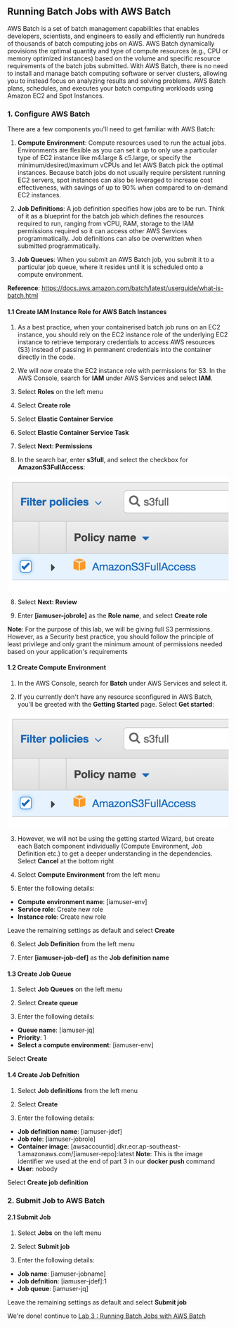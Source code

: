 ## Running Batch Jobs with AWS Batch

AWS Batch is a set of batch management capabilities that enables developers, scientists, and engineers to easily and efficiently run hundreds of thousands of batch computing jobs on AWS. AWS Batch dynamically provisions the optimal quantity and type of compute resources (e.g., CPU or memory optimized instances) based on the volume and specific resource requirements of the batch jobs submitted. With AWS Batch, there is no need to install and manage batch computing software or server clusters, allowing you to instead focus on analyzing results and solving problems. AWS Batch plans, schedules, and executes your batch computing workloads using Amazon EC2 and Spot Instances.

### 1. Configure AWS Batch

There are a few components you'll need to get familiar with AWS Batch:

1.  **Compute Environment**: Compute resources used to run the actual jobs. Environments are flexible as you can set it up to only use a particular type of EC2 instance like m4.large & c5.large, or specify the minimum/desired/maximum vCPUs and let AWS Batch pick the optimal instances. Because batch jobs do not usually require persistent running EC2 servers, spot instances can also be leveraged to increase cost effectiveness, with savings of up to 90% when compared to on-demand EC2 instances.

2.  **Job Definitions**: A job definition specifies how jobs are to be run. Think of it as a blueprint for the batch job which defines the resources required to run, ranging from vCPU, RAM, storage to the IAM permissions required so it can access other AWS Services programmatically. Job definitions can also be overwritten when submitted programmatically.

3.  **Job Queues**: When you submit an AWS Batch job, you submit it to a particular job queue, where it resides until it is scheduled onto a compute environment.

**Reference**: https://docs.aws.amazon.com/batch/latest/userguide/what-is-batch.html

#### 1.1 Create IAM Instance Role for AWS Batch Instances

1.  As a best practice, when your containerised batch job runs on an EC2 instance, you should rely on the EC2 instance role of the underlying EC2 instance to retrieve temporary credentials to access AWS resources (S3) instead of passing in permanent credentials into the container directly in the code.

2.  We will now create the EC2 instance role with permissions for S3. In the AWS Console, search for **IAM** under AWS Services and select **IAM**.

3.  Select **Roles** on the left menu

4.  Select **Create role**

5.  Select **Elastic Container Service**

6.  Select **Elastic Container Service Task**

7.  Select **Next: Permissions**

8.  In the search bar, enter **s3full**, and select the checkbox for **AmazonS3FullAccess**:

![AmazonS3FullAccess](./imgs/04/01.png)

8.  Select **Next: Review**

9.  Enter **[iamuser-jobrole]** as the **Role name**, and select **Create role**

**Note**: For the purpose of this lab, we will be giving full S3 permissions. However, as a Security best practice, you should follow the principle of least privilege and only grant the minimum amount of permissions needed based on your application's requirements

#### 1.2 Create Compute Environment

1.  In the AWS Console, search for **Batch** under AWS Services and select it.

2.  If you currently don't have any resource sconfigured in AWS Batch, you'll be greeted with the **Getting Started** page. Select **Get started**:

![Batch Get Started](./imgs/04/01.png)

3.  However, we will not be using the getting started Wizard, but create each Batch component individually (Compute Environment, Job Definition etc.) to get a deeper understanding in the dependencies. Select **Cancel** at the bottom right

4.  Select **Compute Environment** from the left menu

5.  Enter the following details:

- **Compute environment name**: [iamuser-env]
- **Service role**: Create new role
- **Instance role**: Create new role

Leave the remaining settings as default and select **Create**

6.  Select **Job Definition** from the left menu

7.  Enter **[iamuser-job-def]** as the **Job definition name**

#### 1.3 Create Job Queue

1.  Select **Job Queues** on the left menu

2.  Select **Create queue**

3.  Enter the following details:

- **Queue name**: [iamuser-jq]
- **Priority**: 1
- **Select a compute environment**: [iamuser-env]

Select **Create**

#### 1.4 Create Job Defnition

1.  Select **Job definitions** from the left menu

2.  Select **Create**

3.  Enter the following details:

- **Job definition name**: [iamuser-jdef]
- **Job role**: [iamuser-jobrole]
- **Container image**: [awsaccountid].dkr.ecr.ap-southeast-1.amazonaws.com/[iamuser-repo]:latest
  **Note**: This is the image identifier we used at the end of part 3 in our **docker push** command
- **User**: nobody

Select **Create job definition**

### 2. Submit Job to AWS Batch

#### 2.1 Submit Job

1.  Select **Jobs** on the left menu

2.  Select **Submit job**

3.  Enter the following details:

- **Job name**: [iamuser-jobname]
- **Job defnition**: [iamuser-jdef]:1
- **Job queue**: [iamuser-jq]

Leave the remaining settings as default and select **Submit job**

We're done! continue to [Lab 3 : Running Batch Jobs with AWS Batch](./doc-module-03.md)

```

```
